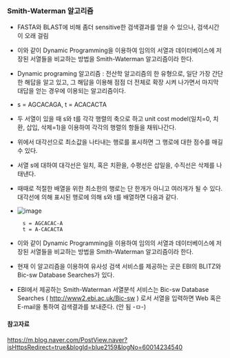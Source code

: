 

### Smith-Waterman 알고리즘

-	FASTA와 BLAST에 비해 좀더 sensitive한 검색결과를 얻을 수 있으나, 검색시간이 오래 걸림
-	이와 같이 Dynamic Programming을 이용하여 임의의 서열과 데이터베이스에 저장된 서열들을 비교하는 방법을 Smith-Waterman 알고리즘이라 한다.
-	Dynamic programing 알고리즘 : 전산학 알고리즘의 한 유형으로, 일단 가장 간단한 해답을 알고 있고, 그 해답을 이용해 점점 더 전체로 확장 시켜 나가면서 
마지막 대답을 얻는 경우에 이용되는 알고리즘이다.

-  s = AGCACAGA,    t = ACACACTA    
-  두 서열이 있을 때 s와 t를 각각 행렬의 축으로 하고 unit cost model(일치=0, 치환, 삽입, 삭제=1)을 이용하여 각각의 행렬의 항들을 채워나간다.

- 위에서 대각선으로 최소값을 나타내는 행로를 표시하면 그 행로에 대한 점수를 매길 수 있다. 
- 서열 s에 대하여 대각선은 일치, 혹은 치환을, 수평선은 삽일을, 수직선은 삭제를 나태낸다. 
- 때때로 적절한 배열을 위한 최소한의 행로는 단 한개가 아니고 여러개가 될 수 있다.  대각선에 의해 표시된 행로에 의해 s와 t를 배열하면 다음과 같다.

- ![image](https://user-images.githubusercontent.com/15938354/162088154-cb323266-90b3-44e1-847f-15f62787a629.png)

```
     s = AGCACAC-A
     t = A-CACACTA
```

- 이와 같이 Dynamic Programming을 이용하여 임의의 서열과 데이터베이스에 저장된 서열들을 비교하는 방법을 Smith-Waterman 알고리즘이라 한다. 
-  현재 이 알고리즘을 이용하여 유사성 검색 서비스를 제공하는 곳은 EBI의 BLITZ와 Bic-sw Database Searches가 있다.

- EBI에서 제공하는 Smith-Waterman 서열분석 서비스는 Bic-sw Database Searches (  http://www2.ebi.ac.uk/Bic-sw ) 로서 서열을 입력하면 Web 혹은 E-mail을 통하여 검색결과를 보내준다.
(안 됨 -ㅁ-)

#### 참고자료
https://m.blog.naver.com/PostView.naver?isHttpsRedirect=true&blogId=blue2159&logNo=60014234540
